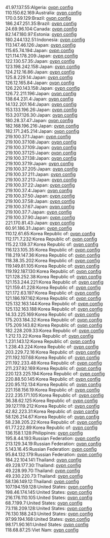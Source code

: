 41.97.137.55:Algeria: [ovpn config](vpn/41_97_137_55.ovpn)  
110.150.62.169:Australia: [ovpn config](vpn/110_150_62_169.ovpn)  
170.0.59.129:Brazil: [ovpn config](vpn/170_0_59_129.ovpn)  
186.247.251.35:Brazil: [ovpn config](vpn/186_247_251_35.ovpn)  
24.69.96.104:Canada: [ovpn config](vpn/24_69_96_104.ovpn)  
82.147.180.97:Estonia: [ovpn config](vpn/82_147_180_97.ovpn)  
180.244.132.51:Indonesia: [ovpn config](vpn/180_244_132_51.ovpn)  
113.147.46.126:Japan: [ovpn config](vpn/113_147_46_126.ovpn)  
115.65.74.194:Japan: [ovpn config](vpn/115_65_74_194.ovpn)  
121.114.178.209:Japan: [ovpn config](vpn/121_114_178_209.ovpn)  
122.130.57.35:Japan: [ovpn config](vpn/122_130_57_35.ovpn)  
123.198.242.158:Japan: [ovpn config](vpn/123_198_242_158.ovpn)  
124.212.16.86:Japan: [ovpn config](vpn/124_212_16_86.ovpn)  
125.8.229.14:Japan: [ovpn config](vpn/125_8_229_14.ovpn)  
126.12.165.84:Japan: [ovpn config](vpn/126_12_165_84.ovpn)  
126.220.143.158:Japan: [ovpn config](vpn/126_220_143_158.ovpn)  
126.72.211.196:Japan: [ovpn config](vpn/126_72_211_196.ovpn)  
138.64.231.4:Japan: [ovpn config](vpn/138_64_231_4.ovpn)  
14.132.201.164:Japan: [ovpn config](vpn/14_132_201_164.ovpn)  
153.133.196.26:Japan: [ovpn config](vpn/153_133_196_26.ovpn)  
153.207.126.30:Japan: [ovpn config](vpn/153_207_126_30.ovpn)  
180.28.37.47:Japan: [ovpn config](vpn/180_28_37_47.ovpn)  
182.168.196.216:Japan: [ovpn config](vpn/182_168_196_216.ovpn)  
182.171.245.214:Japan: [ovpn config](vpn/182_171_245_214.ovpn)  
219.100.37.1:Japan: [ovpn config](vpn/219_100_37_1.ovpn)  
219.100.37.108:Japan: [ovpn config](vpn/219_100_37_108.ovpn)  
219.100.37.109:Japan: [ovpn config](vpn/219_100_37_109.ovpn)  
219.100.37.125:Japan: [ovpn config](vpn/219_100_37_125.ovpn)  
219.100.37.138:Japan: [ovpn config](vpn/219_100_37_138.ovpn)  
219.100.37.19:Japan: [ovpn config](vpn/219_100_37_19.ovpn)  
219.100.37.205:Japan: [ovpn config](vpn/219_100_37_205.ovpn)  
219.100.37.211:Japan: [ovpn config](vpn/219_100_37_211.ovpn)  
219.100.37.213:Japan: [ovpn config](vpn/219_100_37_213.ovpn)  
219.100.37.22:Japan: [ovpn config](vpn/219_100_37_22.ovpn)  
219.100.37.4:Japan: [ovpn config](vpn/219_100_37_4.ovpn)  
219.100.37.50:Japan: [ovpn config](vpn/219_100_37_50.ovpn)  
219.100.37.58:Japan: [ovpn config](vpn/219_100_37_58.ovpn)  
219.100.37.67:Japan: [ovpn config](vpn/219_100_37_67.ovpn)  
219.100.37.7:Japan: [ovpn config](vpn/219_100_37_7.ovpn)  
219.100.37.90:Japan: [ovpn config](vpn/219_100_37_90.ovpn)  
221.170.81.43:Japan: [ovpn config](vpn/221_170_81_43.ovpn)  
60.91.186.31:Japan: [ovpn config](vpn/60_91_186_31.ovpn)  
110.12.61.65:Korea Republic of: [ovpn config](vpn/110_12_61_65.ovpn)  
112.171.7.232:Korea Republic of: [ovpn config](vpn/112_171_7_232.ovpn)  
115.22.139.37:Korea Republic of: [ovpn config](vpn/115_22_139_37.ovpn)  
116.123.105.35:Korea Republic of: [ovpn config](vpn/116_123_105_35.ovpn)  
118.219.147.36:Korea Republic of: [ovpn config](vpn/118_219_147_36.ovpn)  
118.38.35.202:Korea Republic of: [ovpn config](vpn/118_38_35_202.ovpn)  
119.149.81.105:Korea Republic of: [ovpn config](vpn/119_149_81_105.ovpn)  
119.192.187.130:Korea Republic of: [ovpn config](vpn/119_192_187_130.ovpn)  
121.128.252.38:Korea Republic of: [ovpn config](vpn/121_128_252_38.ovpn)  
121.153.244.221:Korea Republic of: [ovpn config](vpn/121_153_244_221.ovpn)  
121.159.41.228:Korea Republic of: [ovpn config](vpn/121_159_41_228.ovpn)  
121.172.63.197:Korea Republic of: [ovpn config](vpn/121_172_63_197.ovpn)  
121.186.197.162:Korea Republic of: [ovpn config](vpn/121_186_197_162.ovpn)  
125.132.163.144:Korea Republic of: [ovpn config](vpn/125_132_163_144.ovpn)  
125.132.163.188:Korea Republic of: [ovpn config](vpn/125_132_163_188.ovpn)  
14.33.225.169:Korea Republic of: [ovpn config](vpn/14_33_225_169.ovpn)  
175.203.184.32:Korea Republic of: [ovpn config](vpn/175_203_184_32.ovpn)  
175.209.143.82:Korea Republic of: [ovpn config](vpn/175_209_143_82.ovpn)  
182.228.209.33:Korea Republic of: [ovpn config](vpn/182_228_209_33.ovpn)  
1.212.13.22:Korea Republic of: [ovpn config](vpn/1_212_13_22.ovpn)  
1.231.143.12:Korea Republic of: [ovpn config](vpn/1_231_143_12.ovpn)  
1.238.43.224:Korea Republic of: [ovpn config](vpn/1_238_43_224.ovpn)  
203.229.72.16:Korea Republic of: [ovpn config](vpn/203_229_72_16.ovpn)  
211.192.107.68:Korea Republic of: [ovpn config](vpn/211_192_107_68.ovpn)  
211.192.233.48:Korea Republic of: [ovpn config](vpn/211_192_233_48.ovpn)  
211.237.92.169:Korea Republic of: [ovpn config](vpn/211_237_92_169.ovpn)  
220.123.225.194:Korea Republic of: [ovpn config](vpn/220_123_225_194.ovpn)  
220.88.50.145:Korea Republic of: [ovpn config](vpn/220_88_50_145.ovpn)  
220.95.112.134:Korea Republic of: [ovpn config](vpn/220_95_112_134.ovpn)  
221.158.156.19:Korea Republic of: [ovpn config](vpn/221_158_156_19.ovpn)  
222.235.171.105:Korea Republic of: [ovpn config](vpn/222_235_171_105.ovpn)  
36.38.62.125:Korea Republic of: [ovpn config](vpn/36_38_62_125.ovpn)  
39.127.119.212:Korea Republic of: [ovpn config](vpn/39_127_119_212.ovpn)  
42.82.223.31:Korea Republic of: [ovpn config](vpn/42_82_223_31.ovpn)  
58.126.214.67:Korea Republic of: [ovpn config](vpn/58_126_214_67.ovpn)  
58.238.205.22:Korea Republic of: [ovpn config](vpn/58_238_205_22.ovpn)  
61.77.222.89:Korea Republic of: [ovpn config](vpn/61_77_222_89.ovpn)  
136.158.1.128:Philippines: [ovpn config](vpn/136_158_1_128.ovpn)  
195.8.44.193:Russian Federation: [ovpn config](vpn/195_8_44_193.ovpn)  
213.129.34.19:Russian Federation: [ovpn config](vpn/213_129_34_19.ovpn)  
5.143.16.45:Russian Federation: [ovpn config](vpn/5_143_16_45.ovpn)  
95.84.132.179:Russian Federation: [ovpn config](vpn/95_84_132_179.ovpn)  
184.22.104.141:Thailand: [ovpn config](vpn/184_22_104_141.ovpn)  
49.228.177.30:Thailand: [ovpn config](vpn/49_228_177_30.ovpn)  
49.228.99.70:Thailand: [ovpn config](vpn/49_228_99_70.ovpn)  
49.230.220.73:Thailand: [ovpn config](vpn/49_230_220_73.ovpn)  
58.136.149.12:Thailand: [ovpn config](vpn/58_136_149_12.ovpn)  
107.194.159.128:United States: [ovpn config](vpn/107_194_159_128.ovpn)  
198.46.174.145:United States: [ovpn config](vpn/198_46_174_145.ovpn)  
216.176.110.105:United States: [ovpn config](vpn/216_176_110_105.ovpn)  
68.7.199.7:United States: [ovpn config](vpn/68_7_199_7.ovpn)  
73.118.209.128:United States: [ovpn config](vpn/73_118_209_128.ovpn)  
76.130.188.243:United States: [ovpn config](vpn/76_130_188_243.ovpn)  
97.99.194.168:United States: [ovpn config](vpn/97_99_194_168.ovpn)  
98.171.90.161:United States: [ovpn config](vpn/98_171_90_161.ovpn)  
118.68.87.25:Viet Nam: [ovpn config](vpn/118_68_87_25.ovpn)  
